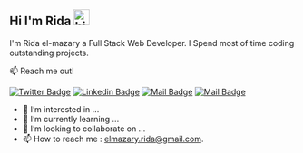 ## Hi I'm Rida <img src="https://user-images.githubusercontent.com/1303154/88677602-1635ba80-d120-11ea-84d8-d263ba5fc3c0.gif" width="28px" alt="hi">

I'm Rida el-mazary a Full Stack Web Developer. I Spend most of time coding outstanding projects.

:mailbox: Reach me out!

[![Twitter Badge](https://img.shields.io/badge/-Ridael20-1ca0f1?style=flat&labelColor=1ca0f1&logo=twitter&logoColor=white&link=https://twitter.com/ridael20)](https://twitter.com/ridael20) [![Linkedin Badge](https://img.shields.io/badge/-Rida-0e76a8?style=flat&labelColor=0e76a8&logo=linkedin&logoColor=white)](https://www.linkedin.com/in/rida-el-mazary-61617a178/) [![Mail Badge](https://img.shields.io/badge/-Mr.rida-e84393?style=flat&labelColor=e84393&logo=instagram&logoColor=white)](https://www.instagram.com/mr.ridael/) [![Mail Badge](https://img.shields.io/badge/-Rida-c0392b?style=flat&labelColor=c0392b&logo=gmail&logoColor=white)](mailto:elmazary.rida@gmail.com)



- 👀 I’m interested in ...
- 🌱 I’m currently learning ...
- 💞️ I’m looking to collaborate on ...
- 📫 How to reach me : elmazary.rida@gmail.com. 



[reactplaylist]: https://www.youtube.com/watch?v=KxXXEL-k47Y&list=PLvXDmnBbOF7RnYiZvDwl2Pzcs2kfi10wd
[vscodetutorial]: https://www.youtube.com/watch?v=Bkie2ai8qeE&t=8s
[htmltutorial]: https://www.youtube.com/watch?v=VK6MXVxOsws&t=27s
[javascripttutorial]: https://www.youtube.com/watch?v=D-LHKvmX37E
